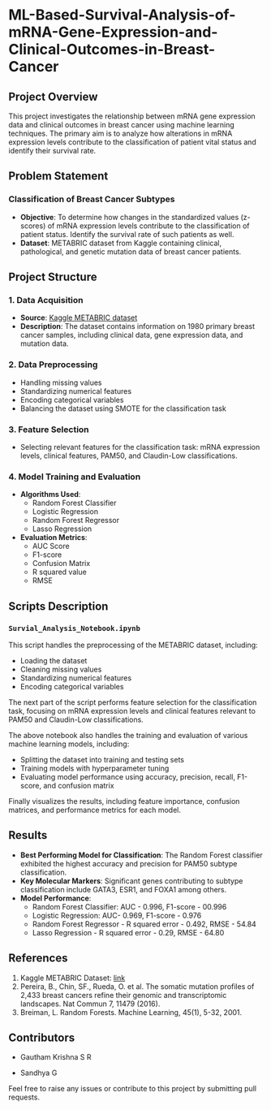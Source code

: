 # ML-Based-Survival-Analysis-of-mRNA-Gene-Expression-and-Clinical-Outcomes-in-Breast-Cancer

## Project Overview

This project investigates the relationship between mRNA gene expression data and clinical outcomes in breast cancer using machine learning techniques. The primary aim is to analyze how alterations in mRNA expression levels contribute to the classification of patient vital status and identify their survival rate.

## Problem Statement

### Classification of Breast Cancer Subtypes
- **Objective**: To determine how changes in the standardized values (z-scores) of mRNA expression levels contribute to the classification of patient status. Identify the survival rate of such patients as well.
- **Dataset**: METABRIC dataset from Kaggle containing clinical, pathological, and genetic mutation data of breast cancer patients.

## Project Structure

### 1. Data Acquisition
- **Source**: [Kaggle METABRIC dataset](https://www.kaggle.com/datasets/raghadalharbi/breast-cancer-gene-expression-profiles)
- **Description**: The dataset contains information on 1980 primary breast cancer samples, including clinical data, gene expression data, and mutation data.

### 2. Data Preprocessing
- Handling missing values
- Standardizing numerical features
- Encoding categorical variables
- Balancing the dataset using SMOTE for the classification task

### 3. Feature Selection
- Selecting relevant features for the classification task: mRNA expression levels, clinical features, PAM50, and Claudin-Low classifications.

### 4. Model Training and Evaluation
- **Algorithms Used**:
  - Random Forest Classifier
  - Logistic Regression
  - Random Forest Regressor
  - Lasso Regression
- **Evaluation Metrics**:
  - AUC Score
  - F1-score
  - Confusion Matrix
  - R squared value
  - RMSE 

## Scripts Description

### `Survial_Analysis_Notebook.ipynb`
This script handles the preprocessing of the METABRIC dataset, including:
- Loading the dataset
- Cleaning missing values
- Standardizing numerical features
- Encoding categorical variables

The next part of the script performs feature selection for the classification task, focusing on mRNA expression levels and clinical features relevant to PAM50 and Claudin-Low classifications.

The above notebook also handles the training and evaluation of various machine learning models, including:
- Splitting the dataset into training and testing sets
- Training models with hyperparameter tuning
- Evaluating model performance using accuracy, precision, recall, F1-score, and confusion matrix

Finally visualizes the results, including feature importance, confusion matrices, and performance metrics for each model.

## Results

- **Best Performing Model for Classification**: The Random Forest classifier exhibited the highest accuracy and precision for PAM50 subtype classification.
- **Key Molecular Markers**: Significant genes contributing to subtype classification include GATA3, ESR1, and FOXA1 among others.
- **Model Performance**:
  - Random Forest Classifier: AUC - 0.996, F1-score - 00.996
  - Logistic Regression: AUC- 0.969, F1-score - 0.976
  - Random Forest Regressor - R squared error - 0.492, RMSE - 54.84
  - Lasso Regression -  R squared error - 0.29, RMSE - 64.80

## References

1. Kaggle METABRIC Dataset: [link](https://www.kaggle.com/datasets/raghadalharbi/breast-cancer-gene-expression-profiles)
2. Pereira, B., Chin, SF., Rueda, O. et al. The somatic mutation profiles of 2,433 breast cancers refine their genomic and transcriptomic landscapes. Nat Commun 7, 11479 (2016).
3. Breiman, L. Random Forests. Machine Learning, 45(1), 5-32, 2001.

## Contributors

- Gautham Krishna S R

- Sandhya G


Feel free to raise any issues or contribute to this project by submitting pull requests.
